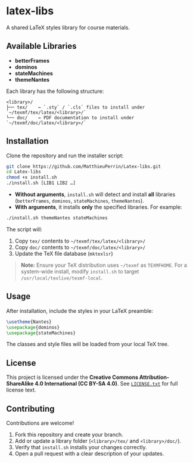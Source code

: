 # latex-libs

A shared LaTeX styles library for course materials.

## Available Libraries

- **betterFrames**
- **dominos**
- **stateMachines**
- **themeNantes**

Each library has the following structure:

```
<library>/
├── tex/    ← `.sty` / `.cls` files to install under `~/texmf/tex/latex/<library>/`
└── doc/    ← PDF documentation to install under `~/texmf/doc/latex/<library>/`
```

## Installation

Clone the repository and run the installer script:

```bash
git clone https://github.com/MatthieuPerrin/Latex-libs.git
cd Latex-libs
chmod +x install.sh
./install.sh [LIB1 LIB2 …]
```

- **Without arguments**, `install.sh` will detect and install **all** libraries (`betterFrames`, `dominos`, `stateMachines`, `themeNantes`).
- **With arguments**, it installs **only** the specified libraries. For example:

```bash
./install.sh themeNantes stateMachines
```

The script will:

1. Copy `tex/` contents to `~/texmf/tex/latex/<library>/`
2. Copy `doc/` contents to `~/texmf/doc/latex/<library>/`
3. Update the TeX file database (`mktexlsr`)

> **Note:** Ensure your TeX distribution uses `~/texmf` as `TEXMFHOME`.
> For a system-wide install, modify `install.sh` to target `/usr/local/texlive/texmf-local`.

## Usage

After installation, include the styles in your LaTeX preamble:

```latex
\usetheme{Nantes}
\usepackage{dominos}
\usepackage{stateMachines}
```

The classes and style files will be loaded from your local TeX tree.

## License

This project is licensed under the **Creative Commons Attribution-ShareAlike 4.0 International (CC BY-SA 4.0)**.
See [`LICENSE.txt`](LICENSE.txt) for full license text.

## Contributing

Contributions are welcome!

1. Fork this repository and create your branch.
2. Add or update a library folder (`<library>/tex/` and `<library>/doc/`).
3. Verify that `install.sh` installs your changes correctly.
4. Open a pull request with a clear description of your updates.
